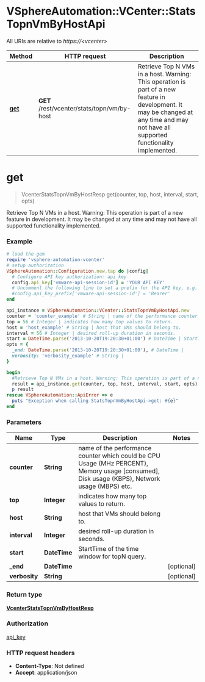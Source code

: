 # VSphereAutomation::VCenter::StatsTopnVmByHostApi

All URIs are relative to *https://&lt;vcenter&gt;*

Method | HTTP request | Description
------------- | ------------- | -------------
[**get**](StatsTopnVmByHostApi.md#get) | **GET** /rest/vcenter/stats/topn/vm/by-host | Retrieve Top N VMs in a host. Warning: This operation is part of a new feature in development. It may be changed at any time and may not have all supported functionality implemented.


# **get**
> VcenterStatsTopnVmByHostResp get(counter, top, host, interval, start, opts)

Retrieve Top N VMs in a host. Warning: This operation is part of a new feature in development. It may be changed at any time and may not have all supported functionality implemented.

### Example
```ruby
# load the gem
require 'vsphere-automation-vcenter'
# setup authorization
VSphereAutomation::Configuration.new.tap do |config|
  # Configure API key authorization: api_key
  config.api_key['vmware-api-session-id'] = 'YOUR API KEY'
  # Uncomment the following line to set a prefix for the API key, e.g. 'Bearer' (defaults to nil)
  #config.api_key_prefix['vmware-api-session-id'] = 'Bearer'
end

api_instance = VSphereAutomation::VCenter::StatsTopnVmByHostApi.new
counter = 'counter_example' # String | name of the performance counter which could be CPU Usage (MHz PERCENT), Memory usage [consumed], Disk usage (KBPS), Network usage (MBPS) etc.
top = 56 # Integer | indicates how many top values to return.
host = 'host_example' # String | host that VMs should belong to.
interval = 56 # Integer | desired roll-up duration in seconds.
start = DateTime.parse('2013-10-20T19:20:30+01:00') # DateTime | StartTime of the time window for topN query.
opts = {
  _end: DateTime.parse('2013-10-20T19:20:30+01:00'), # DateTime | 
  verbosity: 'verbosity_example' # String | 
}

begin
  #Retrieve Top N VMs in a host. Warning: This operation is part of a new feature in development. It may be changed at any time and may not have all supported functionality implemented.
  result = api_instance.get(counter, top, host, interval, start, opts)
  p result
rescue VSphereAutomation::ApiError => e
  puts "Exception when calling StatsTopnVmByHostApi->get: #{e}"
end
```

### Parameters

Name | Type | Description  | Notes
------------- | ------------- | ------------- | -------------
 **counter** | **String**| name of the performance counter which could be CPU Usage (MHz PERCENT), Memory usage [consumed], Disk usage (KBPS), Network usage (MBPS) etc. | 
 **top** | **Integer**| indicates how many top values to return. | 
 **host** | **String**| host that VMs should belong to. | 
 **interval** | **Integer**| desired roll-up duration in seconds. | 
 **start** | **DateTime**| StartTime of the time window for topN query. | 
 **_end** | **DateTime**|  | [optional] 
 **verbosity** | **String**|  | [optional] 

### Return type

[**VcenterStatsTopnVmByHostResp**](VcenterStatsTopnVmByHostResp.md)

### Authorization

[api_key](../README.md#api_key)

### HTTP request headers

 - **Content-Type**: Not defined
 - **Accept**: application/json



